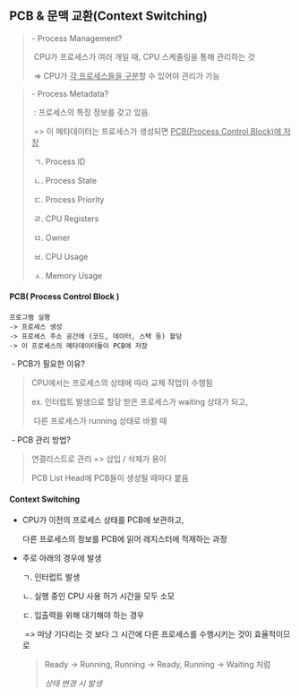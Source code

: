 ## PCB & 문맥 교환(Context Switching)



> \- Process Management?
>
> ​	CPU가 프로세스가 여러 개일 때, CPU 스케줄링을 통해 관리하는 것
>
> ​	=> CPU가 <u>각 프로세스들을 구분</u>할 수 있어야 관리가 가능



> \- Process Metadata?
>
> ​	: 프로세스의 특징 정보를 갖고 있음.
>
> ​		=> 이 메타데이터는 프로세스가 생성되면 <u>PCB(Process Control Block)에 저장</u>
>
> ​	ㄱ. Process ID
>
> ​	ㄴ. Process State
>
> ​	ㄷ. Process Priority
>
> ​	ㄹ. CPU Registers
>
> ​	ㅁ. Owner
>
> ​	ㅂ. CPU Usage
>
> ​	ㅅ. Memory Usage





#### PCB( Process Control Block )

```
프로그램 실행
-> 프로세스 생성
-> 프로세스 주소 공간에 (코드, 데이터, 스택 등) 할당
-> 이 프로세스의 메타데이터들이 PCB에 저장
```



​	\- PCB가 필요한 이유?

> CPU에서는 프로세스의 상태에 따라 교체 작업이 수행됨
>
> ex. 인터럽트 발생으로 할당 받은 프로세스가 waiting 상태가 되고,
>
> ​                                                다른 프로세스가 running 상태로 바뀔 때



​	\- PCB 관리 방법?

> 연결리스트로 관리 => 삽입 / 삭제가 용이
>
> PCB List Head에 PCB들이 생성될 때마다 붙음





#### Context Switching

- CPU가 이전의 프로세스 상태를 PCB에 보관하고,

  다른 프로세스의 정보를 PCB에 읽어 레지스터에 적재하는 과정

- 주로 아래의 경우에 발생

  ㄱ. 인터럽트 발생

  ㄴ. 실행 중인 CPU 사용 허가 시간을 모두 소모

  ㄷ. 입출력을 위해 대기해야 하는 경우

  ​	=> 마냥 기다리는 것 보다 그 시간에 다른 프로세스를 수행시키는 것이 효율적이므로

  > Ready -> Running, Running -> Ready, Running -> Waiting 처럼
  >
  > *상태 변경 시 발생*



